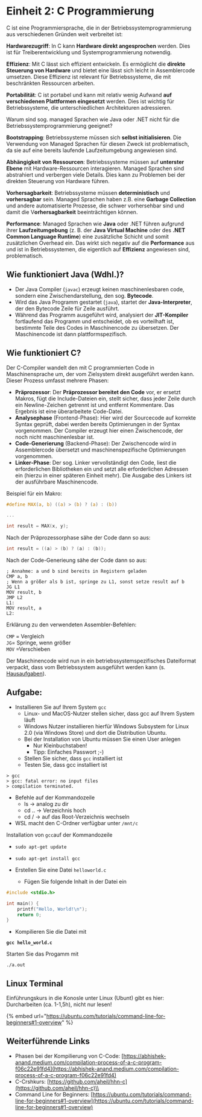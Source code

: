 # Einheit 2: C Programmierung

C ist eine Programmiersprache, die in der Betriebssystemprogrammierung aus verschiedenen Gründen weit verbreitet ist:

**Hardwarezugriff**: In C kann **Hardware direkt angesprochen** werden. Dies ist für Treiberentwicklung und Systemprogrammierung notwendig.

**Effizienz**: Mit C lässt sich effizient entwickeln. Es ermöglicht die **direkte Steuerung von Hardware** und bietet eine lässt sich leicht in Assemblercode umsetzen. Diese Effizienz ist relevant für Betriebssysteme, die mit beschränkten Ressourcen arbeiten.

**Portabilität**: C ist portabel und kann mit relativ wenig Aufwand **auf verschiedenen Plattformen eingesetzt** werden. Dies ist wichtig für Betriebssysteme, die unterschiedlichen Architekturen adressieren.

Warum sind sog. managed Sprachen wie Java oder .NET nicht für die Betriebssystemprogrammierung geeignet?

**Bootstrapping**: Betriebssysteme müssen sich **selbst initialisieren**. Die Verwendung von Managed Sprachen für diesen Zweck ist problematisch, da sie auf eine bereits laufende Laufzeitumgebung angewiesen sind.

**Abhängigkeit von Ressourcen**: Betriebssysteme müssen auf **unterster Ebene** mit Hardware-Ressourcen interagieren. Managed Sprachen sind abstrahiert und verbergen viele Details. Dies kann zu Problemen bei der direkten Steuerung von Hardware führen.

**Vorhersagbarkeit**: Betriebssysteme müssen **deterministisch** und **vorhersagbar** sein. Managed Sprachen haben z.B. eine **Garbage Collection** und andere automatisierte Prozesse, die schwer vorhersehbar sind und damit die V**orhersagbarkeit** beeinträchtigen können.

**Performance**: Managed Sprachen wie **Java** oder .NET führen aufgrund ihrer **Laufzeitumgebung** (z. B. der **Java Virtual Machine** oder des **.NET Common Language Runtime**) eine zusätzliche Schicht und somit zusätzlichen Overhead ein. Das wirkt sich negativ auf die **Performance** aus und ist in Betriebssystemen, die eigentlich auf **Effizienz** angewiesen sind, problematisch.

## Wie funktioniert Java (Wdhl.)?

* Der Java Compiler (`javac`) erzeugt keinen maschinenlesbaren code, sondern eine Zwischendarstellung, den sog. **Bytecode**.
* Wird das Java Programm gestartet (`java`), startet der **Java-Interpreter**, der den Bytecode Zeile für Zeile ausführt.
* Während das Programm ausgeführt wird, analysiert der **JIT-Kompiler** fortlaufend das Programm und entscheidet, ob es vorteilhaft ist, bestimmte Teile des Codes in Maschinencode zu übersetzen. Der Maschinencode ist dann plattformspezifisch.

## Wie funktioniert C?

Der C-Compiler wandelt den mit C programmierten Code in Maschinensprache um, der vom Zielsystem direkt ausgeführt werden kann. Dieser Prozess umfasst mehrere Phasen:

* **Präprozessor**: Der **Präprozessor bereitet den Code** vor, er ersetzt Makros, fügt die Include-Dateien ein, stellt sicher, dass jeder Zeile durch ein Newline-Zeichen getrennt ist und entfernt Kommentare. Das Ergebnis ist eine überarbeitete Code-Datei.
* **Analysephase** (Frontend-Phase): Hier wird der Sourcecode auf korrekte Syntax geprüft, dabei werden bereits Optimierungen in der Syntax vorgenommen. Der Compiler erzeugt hier einen Zwischencode, der noch nicht maschinenlesbar ist.
* **Code-Generierung** (Backend-Phase): Der Zwischencode wird in Assemblercode übersetzt und maschinenspezifische Optimierungen vorgenommen.
* **Linker-Phase**: Der sog. Linker vervollständigt den Code, liest die erforderlichen Bibliotheken ein und setzt alle erforderlichen Adressen ein (hierzu in einer späteren Einheit mehr). Die Ausgabe des Linkers ist der ausführbare Maschinencode.

Beispiel für ein Makro:

```c
#define MAX(a, b) ((a) > (b) ? (a) : (b))

...

int result = MAX(x, y);
```

Nach der Präprozessorphase sähe der Code dann so aus:

```c
int result = ((a) > (b) ? (a) : (b));
```

Nach der Code-Generieung sähe der Code dann so aus:

```assembly
; Annahme: a und b sind bereits in Registern geladen
CMP a, b
; Wenn a größer als b ist, springe zu L1, sonst setze result auf b
JG L1
MOV result, b
JMP L2
L1:
MOV result, a
L2:
```

Erklärung zu den verwendeten Assembler-Befehlen:

`CMP` = Vergleich\
`JG`= Springe, wenn größer\
`MOV` =Verschieben

Der Maschinencode wird nun in ein betriebssystemspezifisches Dateiformat verpackt, dass vom Betriebssystem ausgeführt werden kann (s. [Hausaufgaben](./#hausaufgabe)).

## Aufgabe:

* Installieren Sie auf Ihrem System `gcc`
  * Linux- und MacOS-Nutzer stellen sicher, dass gcc auf Ihrem System läuft
  * Windows Nutzer installieren hierfür Windows Subsystem for Linux 2.0 (via Windows Store) und dort die Distribution Ubuntu.
  * Bei der Installation von Ubuntu müssen Sie einen User anlegen
    * Nur Kleinbuchstaben!&#x20;
    * Tipp: Einfaches Passwort ;-)
  * Stellen Sie sicher, dass `gcc` installiert ist
  * Testen Sie, dass gcc installiert ist

```
> gcc 
> gcc: fatal error: no input files 
> compilation terminated.
```

* Befehle auf der Kommandozeile
  * ls -> analog zu dir&#x20;
  * cd .. -> Verzeichnis hoch
  * cd / -> auf das Root-Verzeichnis wechseln
* WSL macht den C-Ordner verfügbar unter `/mnt/c`

Installation von `gcc`auf der Kommandozeile

* `sudo apt-get update`
* `sudo apt-get install gcc`





* Erstellen Sie eine Datei `helloworld.c`
  * Fügen Sie folgende Inhalt in der Datei ein

```c
#include <stdio.h>

int main() {
    printf("Hello, World!\n");
    return 0;
}
```

* Kompilieren Sie die Datei mit

<pre class="language-bash"><code class="lang-bash"><strong>gcc hello_world.c
</strong></code></pre>

Starten Sie das Progamm mit

```
./a.out 
```

##

## Linux Terminal&#x20;

Einführungskurs in die Konosle unter Linux (Ubunt) gibt es hier:\
Durcharbeiten (ca. 1-1,5h), nicht nur lesen!

{% embed url="https://ubuntu.com/tutorials/command-line-for-beginners#1-overview" %}



## Weiterführende Links

* Phasen bei der Kompilierung von C-Code: [https://abhishek-anand.medium.com/compilation-process-of-a-c-program-f06c22e91fd4](https://abhishek-anand.medium.com/compilation-process-of-a-c-program-f06c22e91fd4)
* C-Crshkurs: [https://github.com/aheil/hhn-c](https://github.com/aheil/hhn-c)\\
* Command Line for Beginners: [https://ubuntu.com/tutorials/command-line-for-beginners#1-overview](https://ubuntu.com/tutorials/command-line-for-beginners#1-overview)
